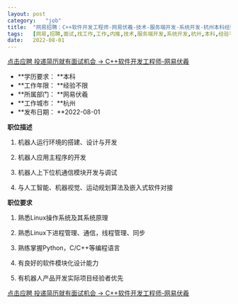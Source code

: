 ```yaml
---
layout:	post
category:	"job"
title:	"网易招聘：C++软件开发工程师-网易伏羲-技术-服务端开发-系统开发-杭州本科经验不限"
tags:	[网易,招聘,面试,找工作,工作,内推,技术,服务端开发,系统开发,杭州,本科,经验不限]
date:	2022-08-01
---
```


[点击应聘 投递简历就有面试机会 ->  C++软件开发工程师-网易伏羲](http://mobile.bole.netease.com/bole/boleDetail?id=40525&employeeId=346f03c3cda5f04c&key=all)



- **学历要求： **本科
- **工作年限： **经验不限
- **所属部门： **网易伏羲
- **工作城市： **杭州
- **发布日期： **2022-08-01



**职位描述**

1. 机器人运行环境的搭建、设计与开发

2. 机器人应用主程序的开发

3. 机器人上下位机通信模块开发与调试

4. 与人工智能、机器视觉、运动规划算法及嵌入式软件对接



**职位要求**

1. 熟悉Linux操作系统及其系统原理

2. 熟悉Linux下进程管理、通信，线程管理、同步

3. 熟练掌握Python，C/C++等编程语言

4. 有良好的软件模块化设计能力

5. 有机器人产品开发实际项目经验者优先



[点击应聘 投递简历就有面试机会 ->  C++软件开发工程师-网易伏羲](http://mobile.bole.netease.com/bole/boleDetail?id=40525&employeeId=346f03c3cda5f04c&key=all)